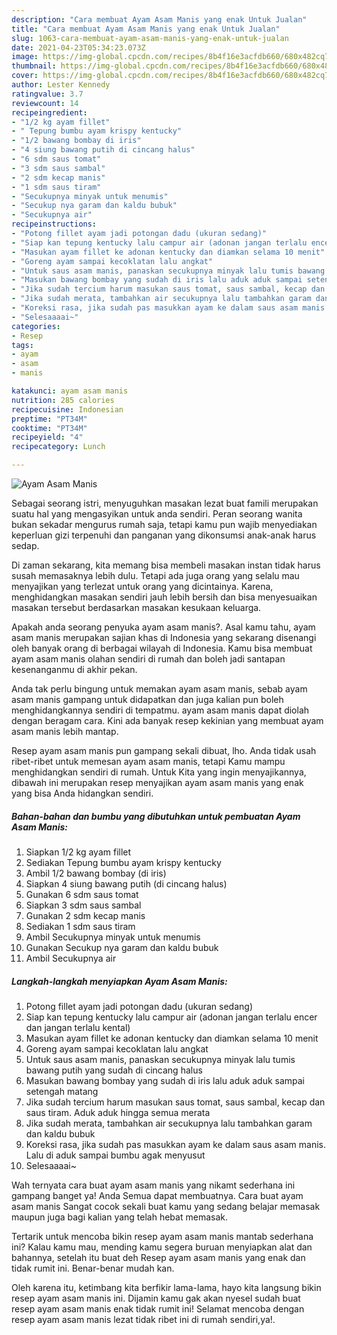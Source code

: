 ```yaml
---
description: "Cara membuat Ayam Asam Manis yang enak Untuk Jualan"
title: "Cara membuat Ayam Asam Manis yang enak Untuk Jualan"
slug: 1063-cara-membuat-ayam-asam-manis-yang-enak-untuk-jualan
date: 2021-04-23T05:34:23.073Z
image: https://img-global.cpcdn.com/recipes/8b4f16e3acfdb660/680x482cq70/ayam-asam-manis-foto-resep-utama.jpg
thumbnail: https://img-global.cpcdn.com/recipes/8b4f16e3acfdb660/680x482cq70/ayam-asam-manis-foto-resep-utama.jpg
cover: https://img-global.cpcdn.com/recipes/8b4f16e3acfdb660/680x482cq70/ayam-asam-manis-foto-resep-utama.jpg
author: Lester Kennedy
ratingvalue: 3.7
reviewcount: 14
recipeingredient:
- "1/2 kg ayam fillet"
- " Tepung bumbu ayam krispy kentucky"
- "1/2 bawang bombay di iris"
- "4 siung bawang putih di cincang halus"
- "6 sdm saus tomat"
- "3 sdm saus sambal"
- "2 sdm kecap manis"
- "1 sdm saus tiram"
- "Secukupnya minyak untuk menumis"
- "Secukup nya garam dan kaldu bubuk"
- "Secukupnya air"
recipeinstructions:
- "Potong fillet ayam jadi potongan dadu (ukuran sedang)"
- "Siap kan tepung kentucky lalu campur air (adonan jangan terlalu encer dan jangan terlalu kental)"
- "Masukan ayam fillet ke adonan kentucky dan diamkan selama 10 menit"
- "Goreng ayam sampai kecoklatan lalu angkat"
- "Untuk saus asam manis, panaskan secukupnya minyak lalu tumis bawang putih yang sudah di cincang halus"
- "Masukan bawang bombay yang sudah di iris lalu aduk aduk sampai setengah matang"
- "Jika sudah tercium harum masukan saus tomat, saus sambal, kecap dan saus tiram. Aduk aduk hingga semua merata"
- "Jika sudah merata, tambahkan air secukupnya lalu tambahkan garam dan kaldu bubuk"
- "Koreksi rasa, jika sudah pas masukkan ayam ke dalam saus asam manis. Lalu di aduk sampai bumbu agak menyusut"
- "Selesaaaai~"
categories:
- Resep
tags:
- ayam
- asam
- manis

katakunci: ayam asam manis 
nutrition: 285 calories
recipecuisine: Indonesian
preptime: "PT34M"
cooktime: "PT34M"
recipeyield: "4"
recipecategory: Lunch

---
```



![Ayam Asam Manis](https://img-global.cpcdn.com/recipes/8b4f16e3acfdb660/680x482cq70/ayam-asam-manis-foto-resep-utama.jpg)

Sebagai seorang istri, menyuguhkan masakan lezat buat famili merupakan suatu hal yang mengasyikan untuk anda sendiri. Peran seorang  wanita bukan sekadar mengurus rumah saja, tetapi kamu pun wajib menyediakan keperluan gizi terpenuhi dan panganan yang dikonsumsi anak-anak harus sedap.

Di zaman  sekarang, kita memang bisa membeli masakan instan tidak harus susah memasaknya lebih dulu. Tetapi ada juga orang yang selalu mau menyajikan yang terlezat untuk orang yang dicintainya. Karena, menghidangkan masakan sendiri jauh lebih bersih dan bisa menyesuaikan masakan tersebut berdasarkan masakan kesukaan keluarga. 



Apakah anda seorang penyuka ayam asam manis?. Asal kamu tahu, ayam asam manis merupakan sajian khas di Indonesia yang sekarang disenangi oleh banyak orang di berbagai wilayah di Indonesia. Kamu bisa membuat ayam asam manis olahan sendiri di rumah dan boleh jadi santapan kesenanganmu di akhir pekan.

Anda tak perlu bingung untuk memakan ayam asam manis, sebab ayam asam manis gampang untuk didapatkan dan juga kalian pun boleh menghidangkannya sendiri di tempatmu. ayam asam manis dapat diolah dengan beragam cara. Kini ada banyak resep kekinian yang membuat ayam asam manis lebih mantap.

Resep ayam asam manis pun gampang sekali dibuat, lho. Anda tidak usah ribet-ribet untuk memesan ayam asam manis, tetapi Kamu mampu menghidangkan sendiri di rumah. Untuk Kita yang ingin menyajikannya, dibawah ini merupakan resep menyajikan ayam asam manis yang enak yang bisa Anda hidangkan sendiri.

<!--inarticleads1-->

##### Bahan-bahan dan bumbu yang dibutuhkan untuk pembuatan Ayam Asam Manis:

1. Siapkan 1/2 kg ayam fillet
1. Sediakan  Tepung bumbu ayam krispy kentucky
1. Ambil 1/2 bawang bombay (di iris)
1. Siapkan 4 siung bawang putih (di cincang halus)
1. Gunakan 6 sdm saus tomat
1. Siapkan 3 sdm saus sambal
1. Gunakan 2 sdm kecap manis
1. Sediakan 1 sdm saus tiram
1. Ambil Secukupnya minyak untuk menumis
1. Gunakan Secukup nya garam dan kaldu bubuk
1. Ambil Secukupnya air




<!--inarticleads2-->

##### Langkah-langkah menyiapkan Ayam Asam Manis:

1. Potong fillet ayam jadi potongan dadu (ukuran sedang)
1. Siap kan tepung kentucky lalu campur air (adonan jangan terlalu encer dan jangan terlalu kental)
1. Masukan ayam fillet ke adonan kentucky dan diamkan selama 10 menit
1. Goreng ayam sampai kecoklatan lalu angkat
1. Untuk saus asam manis, panaskan secukupnya minyak lalu tumis bawang putih yang sudah di cincang halus
1. Masukan bawang bombay yang sudah di iris lalu aduk aduk sampai setengah matang
1. Jika sudah tercium harum masukan saus tomat, saus sambal, kecap dan saus tiram. Aduk aduk hingga semua merata
1. Jika sudah merata, tambahkan air secukupnya lalu tambahkan garam dan kaldu bubuk
1. Koreksi rasa, jika sudah pas masukkan ayam ke dalam saus asam manis. Lalu di aduk sampai bumbu agak menyusut
1. Selesaaaai~




Wah ternyata cara buat ayam asam manis yang nikamt sederhana ini gampang banget ya! Anda Semua dapat membuatnya. Cara buat ayam asam manis Sangat cocok sekali buat kamu yang sedang belajar memasak maupun juga bagi kalian yang telah hebat memasak.

Tertarik untuk mencoba bikin resep ayam asam manis mantab sederhana ini? Kalau kamu mau, mending kamu segera buruan menyiapkan alat dan bahannya, setelah itu buat deh Resep ayam asam manis yang enak dan tidak rumit ini. Benar-benar mudah kan. 

Oleh karena itu, ketimbang kita berfikir lama-lama, hayo kita langsung bikin resep ayam asam manis ini. Dijamin kamu gak akan nyesel sudah buat resep ayam asam manis enak tidak rumit ini! Selamat mencoba dengan resep ayam asam manis lezat tidak ribet ini di rumah sendiri,ya!.

